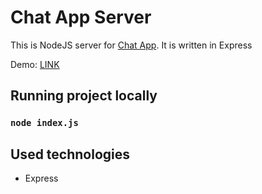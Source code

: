 # Chat App Server
This is NodeJS server for [Chat App](https://github.com/juraszekwebdev/chat-app). It is written in Express

Demo: [LINK](https://pj-chat-app.netlify.app/)

## Running project locally

### `node index.js`

## Used technologies
- Express
